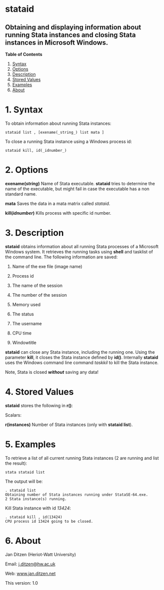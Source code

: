 # stataid 
##  Obtaining and displaying information about running Stata instances and closing Stata instances in Microsoft Windows. 

__Table of Contents__
1. [Syntax](#1-syntax)
2. [Options](#2-options)
3. [Description](#3-description)
4. [Stored Values](#4-stored-values)
5. [Examples](#5-examples)
6. [About](#6-about)

# 1. Syntax

To obtain information about running Stata instances:

```
stataid list , [exename(_string_) list mata ]
```

To close a running Stata instance using a Windows process id:

```
stataid kill, id(_idnumber_)
```

# 2. Options

**exename(_string_)** Name of Stata executable.  **stataid** tries to determine the name of the executable, but might fail in case the executable has a non standard name.

**mata** Saves the data in a mata matrix called _stataid_.

**kill(_idnumber_)** Kills process with specific id number.


# 3. Description

**stataid** obtains information about all running Stata processes of a Microsoft Windows system. It retrieves the running tasks using **shell** and tasklist of the command line. The following information are saved: 

1. Name of the exe file (image name)

2. Process id

3. The name of the session

4. The number of the session

5. Memory used

6. The status

7. The username

8. CPU time

9. Windowtitle

**stataid** can close any Stata instance, including the running one. Using the parameter **kill**, it closes the Stata instance defined by **id()**. Internally **stataid** uses the Windows command line command _taskkil_ to kill the Stata instance. 

Note, Stata is closed _**without**_ saving any data!

# 4. Stored Values

**stataid** stores the following in **r()**:

Scalars:

**r(instances)** Number of Stata instances (only with **stataid list**).

# 5. Examples

To retrieve a list of all current running Stata instances (2 are running and list the result):

```
stata stataid list
```

The output will be:

```
. stataid list
Obtaining number of Stata instances running under StataSE-64.exe.
2 Stata instance(s) running.
```

Kill Stata instance with id _13424_:

```
. stataid kill , id(13424)
CPU process id 13424 going to be closed.
```

# 6. About

Jan Ditzen (Heriot-Watt University)

Email: j.ditzen@hw.ac.uk

Web: www.jan.ditzen.net

This version: 1.0
